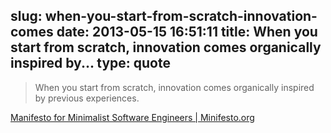 slug: when-you-start-from-scratch-innovation-comes
date: 2013-05-15 16:51:11
title: When you start from scratch, innovation comes organically inspired by...
type: quote
---

> When you start from scratch, innovation comes organically inspired by previous experiences.

[Manifesto for Minimalist Software Engineers | Minifesto.org](http://minifesto.org/)
